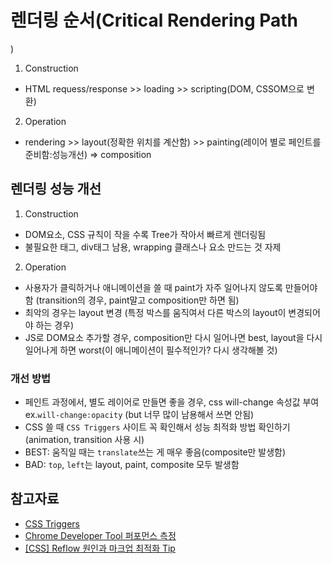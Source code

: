 # 렌더링 순서(Critical Rendering Path
)
1. Construction
- HTML requess/response >> loading >> scripting(DOM, CSSOM으로 변환)
2. Operation
- rendering >> layout(정확한 위치를 계산함) >> painting(레이어 별로 페인트를 준비함:성능개선) => composition

## 렌더링 성능 개선
1. Construction
- DOM요소, CSS 규칙이 작을 수록 Tree가 작아서 빠르게 렌더링됨
- 불필요한 태그, div태그 남용, wrapping 클래스나 요소 만드는 것 자제
2. Operation
- 사용자가 클릭하거나 애니메이션을 쓸 때 paint가 자주 일어나지 않도록 만들어야 함
(transition의 경우, paint말고 composition만 하면 됨)
- 최악의 경우는 layout 변경 (특정 박스를 움직여서 다른 박스의 layout이 변경되어야 하는 경우)
- JS로 DOM요소 추가할 경우, composition만 다시 일어나면 best, layout을 다시 일어나게 하면 worst(이 애니메이션이 필수적인가? 다시 생각해볼 것)

### 개선 방법
- 페인트 과정에서, 별도 레이어로 만들면 좋을 경우, css will-change 속성값 부여  ex.`will-change:opacity` (but 너무 많이 남용해서 쓰면 안됨)
- CSS 쓸 때 `CSS Triggers` 사이트 꼭 확인해서 성능 최적화 방법 확인하기(animation, transition 사용 시)
- BEST: 움직일 때는 `translate`쓰는 게 매우 좋음(composite만 발생함)
- BAD: `top`, `left`는 layout, paint, composite 모두 발생함

## 참고자료

- [CSS Triggers](http://csstriggers.com/)
- [Chrome Developer Tool 퍼포먼스 측정](https://developer.chrome.com/docs/devtools/evaluate-performance/)
- [[CSS] Reflow 원인과 마크업 최적화 Tip](https://zinee-world.tistory.com/295)